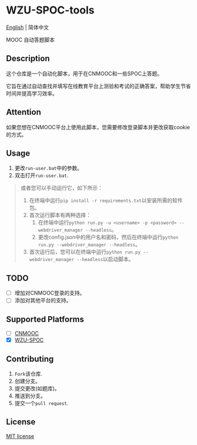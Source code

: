 # WZU-SPOC-tools

[English](README.EN.MD) | 简体中文

MOOC 自动答题脚本

## Description

这个仓库是一个自动化脚本，用于在CNMOOC和一些SPOC上答题。

它旨在通过自动查找并填写在线教育平台上测验和考试的正确答案，帮助学生节省时间并提高学习效率。

## Attention

如果您想在CNMOOC平台上使用此脚本，您需要修改登录脚本并更改获取cookie的方式。

## Usage

1. 更改`run-user.bat`中的参数。
2. 双击打开`run-user.bat`.

> 或者您可以手动运行它，如下所示：
>
> 1. 在终端中运行`pip install -r requirements.txt`以安装所需的软件包。
> 2. 首次运行脚本有两种选择：
>    1. 在终端中运行`python run.py -u <username> -p <password> --webdriver_manager --headless`。
>    2. 更改config.json中的用户名和密码，然后在终端中运行`python run.py --webdriver_manager --headless`。
> 3. 首次运行后，您可以在终端中运行`python run.py --webdriver_manager --headless`以启动脚本。

## TODO

- [ ] 增加对CNMOOC登录的支持。
- [ ] 添加对其他平台的支持。

## Supported Platforms

- [ ] [CNMOOC](https://www.cnmooc.org/)
- [x] [WZU-SPOC](http://spoc.wzu.edu.cn/)

## Contributing

1. `Fork`该仓库.
2. 创建分支。
3. 提交更改(如题库)。
4. 推送到分支。
5. 提交一个`pull request`.

## License

[MIT license](LICENSE)
